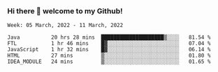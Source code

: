 ### Hi there 👋 welcome to my Github! 

<!--START_SECTION:waka-->
```text
Week: 05 March, 2022 - 11 March, 2022

Java          20 hrs 28 mins  ████████████████████▒░░░░   81.54 % 
FTL           1 hr 46 mins    █▓░░░░░░░░░░░░░░░░░░░░░░░   07.04 % 
JavaScript    1 hr 32 mins    █▓░░░░░░░░░░░░░░░░░░░░░░░   06.14 % 
HTML          27 mins         ▒░░░░░░░░░░░░░░░░░░░░░░░░   01.80 % 
IDEA_MODULE   24 mins         ▒░░░░░░░░░░░░░░░░░░░░░░░░   01.65 % 
```
<!--END_SECTION:waka-->
